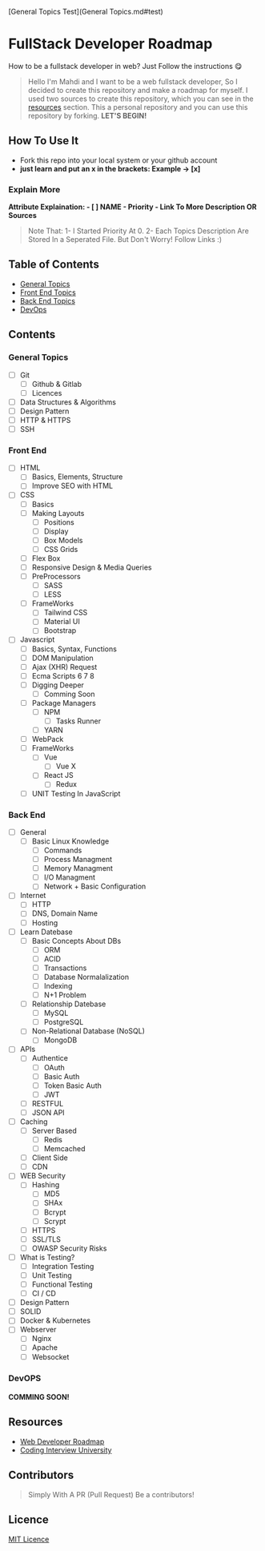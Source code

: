 [General Topics Test](General Topics.md#test)
# FullStack Developer Roadmap

How to be a fullstack developer in web? Just Follow the instructions 😋
> Hello I'm Mahdi and I want to be a web fullstack developer, So I decided to create this repository and make a roadmap for myself. I used two sources to create this repository, which you can see in the [resources](#resources) section. This a personal repository and you can use this repository by forking. **LET'S BEGIN!**

## How To Use It
- Fork this repo into your local system or your github account
- **just learn and put an x in the brackets: Example -> [x]**
### Explain More
**Attribute Explaination: - [ ] NAME - Priority - Link To More Description OR Sources**

> Note That:
1- I Started Priority At 0.
2- Each Topics Description Are Stored In a Seperated File. But Don't Worry! Follow Links :)

## Table of Contents
- [General Topics](#general-topics)
- [Front End Topics](#front-end)
- [Back End Topics](#back-end)
- [DevOps](#devops)

## Contents
### General Topics
 - [ ] Git
	 - [ ] Github & Gitlab
	 - [ ] Licences
- [ ] Data Structures & Algorithms
- [ ] Design Pattern
- [ ] HTTP & HTTPS
- [ ] SSH

### Front End
- [ ] HTML
	- [ ] Basics, Elements, Structure
	- [ ] Improve SEO with HTML
- [ ] CSS
	- [ ] Basics
	- [ ] Making Layouts
		- [ ] Positions
		- [ ] Display
		- [ ] Box Models
		- [ ] CSS Grids
	- [ ] Flex Box
	- [ ] Responsive Design & Media Queries
	- [ ] PreProcessors
		- [ ] SASS
		- [ ] LESS
	- [ ] FrameWorks
		- [ ] Tailwind CSS
		- [ ] Material UI
		- [ ] Bootstrap
	
- [ ] Javascript
	- [ ] Basics, Syntax, Functions
	- [ ] DOM Manipulation
	- [ ] Ajax (XHR) Request
	- [ ] Ecma Scripts 6 7 8
	- [ ] Digging Deeper
		- [ ] Comming Soon
	- [ ] Package Managers
		- [ ] NPM
			- [ ] Tasks Runner
		- [ ] YARN
	- [ ] WebPack
	- [ ] FrameWorks
		- [ ] Vue
			- [ ] Vue X
		- [ ] React JS
			- [ ] Redux
	- [ ] UNIT Testing In JavaScript

### Back End
- [ ] General 
	- [ ] Basic Linux Knowledge
		- [ ] Commands
		- [ ] Process Managment
		- [ ] Memory Managment
		- [ ] I/O Managment
		- [ ] Network + Basic Configuration
- [ ] Internet
	- [ ] HTTP
	- [ ] DNS, Domain Name
	- [ ] Hosting
- [ ] Learn Datebase
	- [ ] Basic Concepts About DBs
		- [ ] ORM
		- [ ] ACID
		- [ ] Transactions
		- [ ] Database Normalalization
		- [ ] Indexing
		- [ ] N+1 Problem
	- [ ] Relationship Datebase
		- [ ] MySQL
		- [ ] PostgreSQL
	- [ ] Non-Relational Database (NoSQL)
		- [ ] MongoDB
- [ ] APIs
	- [ ] Authentice
		- [ ] OAuth
		- [ ] Basic Auth
		- [ ] Token Basic Auth
		- [ ] JWT
	- [ ] RESTFUL
	- [ ] JSON API
- [ ] Caching
	- [ ] Server Based
		- [ ] Redis
		- [ ] Memcached
	- [ ] Client Side
	- [ ] CDN
- [ ] WEB Security
	- [ ] Hashing
		- [ ] MD5
		- [ ] SHAx
		- [ ] Bcrypt
		- [ ] Scrypt
	- [ ] HTTPS
	- [ ] SSL/TLS
	- [ ] OWASP Security Risks
- [ ] What is Testing?
	- [ ] Integration Testing
	- [ ] Unit Testing
	- [ ] Functional Testing
	- [ ] CI / CD
- [ ] Design Pattern
- [ ] SOLID
- [ ] Docker & Kubernetes
- [ ] Webserver
	- [ ] Nginx
	- [ ] Apache
	- [ ] Websocket
		
### DevOPS
#### COMMING SOON!

## Resources
- [Web Developer Roadmap](https://github.com/kamranahmedse/developer-roadmap)
- [Coding Interview University](https://github.com/jwasham/coding-interview-university)

## Contributors
> Simply With A PR (Pull Request) Be a contributors!

## Licence
[MIT Licence](https://github.com/mrmmg/FullStack-Developer-Roadmap/blob/master/LICENSE)
